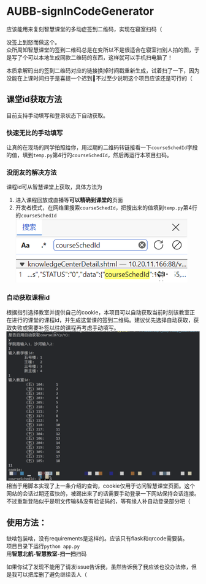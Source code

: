 # AUBB-signInCodeGenerator
应该能用来复刻智慧课堂的多动症签到二维码，实现在寝室扫码（

没签上到怒而做这个。        
众所周知智慧课堂的签到二维码总是在变所以不是很适合在寝室扫别人拍的图，于是写了个可以本地生成同款二维码的东西，这样就可以手机扫电脑了！         

本质拿解码出的签到二维码对应的链接换掉时间戳重新生成，试着扫了一下，因为没能在上课时间扫于是喜提一个迟到🤣不过至少说明这个项目应该还是可行的（        

## 课堂id获取方法
目前支持手动填写和登录状态下自动获取。



### 快速无比的手动填写
让真的在现场的同学拍照给你，用过期的二维码转链接看一下`courseSchedId`字段的值，填到`temp.py`第4行的`courseSchedId`，然后再运行本项目扫码。

### 没朋友的解决方法
课程id可从智慧课堂上获取，具体方法为           
1. 进入课程回放或直播等**可以精确到课堂的**页面
2. 开发者模式，在网络里搜索`courseSchedId`，把搜出来的值填到`temp.py`第4行的`courseSchedId`
![](static/images/1.png)   

### 自动获取课程id
根据指引选择教室并提供自己的cookie，本项目可以自动获取当前时刻该教室正在进行的课堂的课程id，并生成这堂课的签到二维码。建议优先选择自动获取，获取失败或需要补签以往的课程再考虑手动填写。    
![](static/images/2.png) 
相当于用脚本实现了上一条介绍的查询，cookie仅用于访问智慧课堂页面。这个网站的会话过期还蛮快的，被踢出来了的话需要手动登录一下网站保持会话连接。不过重新登陆似乎是明文传输&&没有验证码的，等有缘人补自动登录部分吧（       

               

## 使用方法：
缺啥包装啥，没有requirements是这样的。应该只有flask和qrcode需要装。  
项目目录下运行`python app.py`     
用**智慧北航-智慧教室-扫一扫**扫码       

如果你试了发现不能用了请发issue告诉我，虽然告诉我了我应该也没办法修，但是我可以把库删了避免继续丢人（  